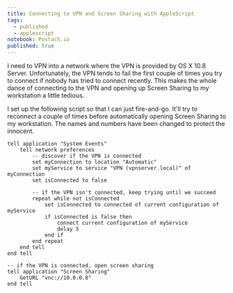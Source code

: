 ```yaml
---
title: Connecting to VPN and Screen Sharing with AppleScript
tags: 
  - published
  - applescript
notebook: Postach.io
published: true
---
```



I need to VPN into a network where the VPN is provided by OS X 10.8 Server. Unfortunately, the VPN tends to fail the first couple of times you try to connect if nobody has tried to connect recently. This makes the whole dance of connecting to the VPN and opening up Screen Sharing to my workstation a little tedious.

I set up the following script so that I can just fire-and-go. It'll try to reconnect a couple of times before automatically opening Screen Sharing to my workstation. The names and numbers have been changed to protect the innocent.
    
```AppleScript
tell application "System Events"
    tell network preferences
        -- discover if the VPN is connected
        set myConnection to location "Automatic"
        set myService to service "VPN (vpnserver.local)" of myConnection
        set isConnected to false

        -- if the VPN isn't connected, keep trying until we succeed
        repeat while not isConnected
            set isConnected to connected of current configuration of myService
            if isConnected is false then
                connect current configuration of myService
                delay 5
            end if
        end repeat
    end tell
end tell

-- if the VPN is connected, open screen sharing
tell application "Screen Sharing"
    GetURL "vnc://10.0.0.8"
end tell
```
